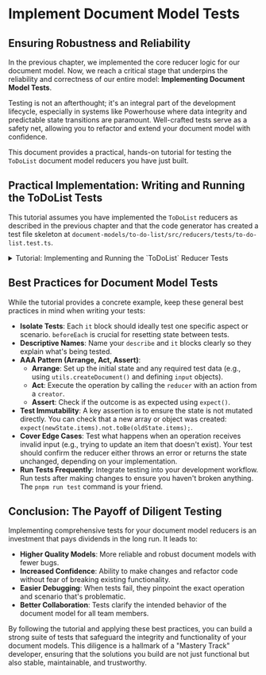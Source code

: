 # Implement Document Model Tests

## Ensuring Robustness and Reliability

In the previous chapter, we implemented the core reducer logic for our document model. Now, we reach a critical stage that underpins the reliability and correctness of our entire model: **Implementing Document Model Tests**.

Testing is not an afterthought; it's an integral part of the development lifecycle, especially in systems like Powerhouse where data integrity and predictable state transitions are paramount. Well-crafted tests serve as a safety net, allowing you to refactor and extend your document model with confidence.

This document provides a practical, hands-on tutorial for testing the `ToDoList` document model reducers you have just built.

## Practical Implementation: Writing and Running the ToDoList Tests

This tutorial assumes you have implemented the `ToDoList` reducers as described in the previous chapter and that the code generator has created a test file skeleton at `document-models/to-do-list/src/reducers/tests/to-do-list.test.ts`.

<details>
<summary>Tutorial: Implementing and Running the `ToDoList` Reducer Tests</summary>

### 1. Implement the Reducer Tests

With the reducer logic in place, it's critical to test it. Navigate to the generated test file at `document-models/to-do-list/src/reducers/tests/to-do-list.test.ts` and replace its contents with the following test suite.

This suite tests each operation, verifying not only that the `items` array is correct, but also that our `stats` object is updated as expected and that the operation itself is recorded properly in the document's history.

```typescript
import utils from '../../gen/utils.js';
import { reducer } from '../../gen/reducer.js';
import * as creators from '../../gen/creators.js';
import { ToDoListDocument } from '../../gen/types.js';

describe('Todolist Operations', () => {
    let document: ToDoListDocument;

    beforeEach(() => {
        // REMARKS: We start with a fresh, empty document for each test.
        // The `createDocument` utility initializes the state with an empty 'items' array
        // and a 'stats' object with all counts set to 0.
        document = utils.createDocument();
    });

    it('should handle addTodoItem operation', () => {
        const input = { id: '1', text: 'Buy milk' };
        
        // REMARKS: We apply the 'addTodoItem' operation.
        const updatedDocument = reducer(document, creators.addTodoItem(input));

        // REMARKS: We verify the operation was recorded in the document's history.
        // Powerhouse records every operation in an array.
        expect(updatedDocument.operations.global).toHaveLength(1);
        expect(updatedDocument.operations.global[0].type).toBe('ADD_TODO_ITEM');
        // REMARKS: We also check that the input data and index are recorded correctly.
        expect(updatedDocument.operations.global[0].input).toStrictEqual(input);
        expect(updatedDocument.operations.global[0].index).toEqual(0);

        // REMARKS: Finally, we verify the state was updated according to our reducer logic.
        expect(updatedDocument.state.global.items).toHaveLength(1);
        expect(updatedDocument.state.global.stats.total).toBe(1);
        expect(updatedDocument.state.global.stats.unchecked).toBe(1);
    });

    it('should handle updateTodoItem operation', () => {
        // REMARKS: For an update, we first need to add an item.
        const addInput = { id: '1', text: 'Buy milk' };
        const updateInput = { id: '1', checked: true }; // We'll test checking the item.

        // REMARKS: Operations are applied sequentially to build up document state.
        const createdDocument = reducer(document, creators.addTodoItem(addInput));
        const updatedDocument = reducer(createdDocument, creators.updateTodoItem(updateInput));

        // REMARKS: Now we should have 2 operations in the history.
        expect(updatedDocument.operations.global).toHaveLength(2);
        expect(updatedDocument.operations.global[1].type).toBe('UPDATE_TODO_ITEM');
        expect(updatedDocument.operations.global[1].input).toStrictEqual(updateInput);
        
        // REMARKS: We check that the state reflects the update, including our stats.
        expect(updatedDocument.state.global.items[0].checked).toBe(true);
        expect(updatedDocument.state.global.stats.total).toBe(1);
        expect(updatedDocument.state.global.stats.unchecked).toBe(0);
        expect(updatedDocument.state.global.stats.checked).toBe(1);
    });

    it('should handle deleteTodoItem operation', () => {
        const addInput = { id: '1', text: 'Buy milk' };
        const deleteInput = { id: '1' };

        const createdDocument = reducer(document, creators.addTodoItem(addInput));
        const updatedDocument = reducer(createdDocument, creators.deleteTodoItem(deleteInput));

        // REMARKS: After deletion, we still have 2 operations in history,
        // but the items array is now empty and the stats are back to zero.
        expect(updatedDocument.operations.global).toHaveLength(2);
        expect(updatedDocument.operations.global[1].type).toBe('DELETE_TODO_ITEM');
        expect(updatedDocument.state.global.items).toHaveLength(0);
        expect(updatedDocument.state.global.stats.total).toBe(0);
        expect(updatedDocument.state.global.stats.unchecked).toBe(0);
    });
});
```

### 2. Run the Tests

Now, run the tests from your project's root directory to verify your implementation.

```bash
pnpm run test
```

If all tests pass, you have successfully verified the core logic of your `ToDoList` document model. This ensures that the reducers you wrote behave exactly as expected.

</details>

## Best Practices for Document Model Tests

While the tutorial provides a concrete example, keep these general best practices in mind when writing your tests:

*   **Isolate Tests**: Each `it` block should ideally test one specific aspect or scenario. `beforeEach` is crucial for resetting state between tests.
*   **Descriptive Names**: Name your `describe` and `it` blocks clearly so they explain what's being tested.
*   **AAA Pattern (Arrange, Act, Assert)**:
    *   **Arrange**: Set up the initial state and any required test data (e.g., using `utils.createDocument()` and defining `input` objects).
    *   **Act**: Execute the operation by calling the `reducer` with an action from a `creator`.
    *   **Assert**: Check if the outcome is as expected using `expect()`.
*   **Test Immutability**: A key assertion is to ensure the state is not mutated directly. You can check that a new array or object was created: `expect(newState.items).not.toBe(oldState.items);`.
*   **Cover Edge Cases**: Test what happens when an operation receives invalid input (e.g., trying to update an item that doesn't exist). Your test should confirm the reducer either throws an error or returns the state unchanged, depending on your implementation.
*   **Run Tests Frequently**: Integrate testing into your development workflow. Run tests after making changes to ensure you haven't broken anything. The `pnpm run test` command is your friend.

## Conclusion: The Payoff of Diligent Testing

Implementing comprehensive tests for your document model reducers is an investment that pays dividends in the long run. It leads to:

*   **Higher Quality Models**: More reliable and robust document models with fewer bugs.
*   **Increased Confidence**: Ability to make changes and refactor code without fear of breaking existing functionality.
*   **Easier Debugging**: When tests fail, they pinpoint the exact operation and scenario that's problematic.
*   **Better Collaboration**: Tests clarify the intended behavior of the document model for all team members.

By following the tutorial and applying these best practices, you can build a strong suite of tests that safeguard the integrity and functionality of your document models. This diligence is a hallmark of a "Mastery Track" developer, ensuring that the solutions you build are not just functional but also stable, maintainable, and trustworthy.
